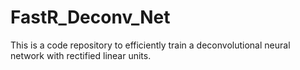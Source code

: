 FastR_Deconv_Net
================

This is a code repository to efficiently train a deconvolutional neural network with rectified linear units.
